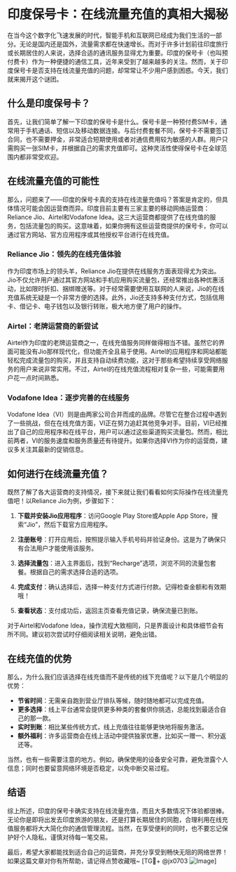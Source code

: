 # 印度保号卡：在线流量充值的真相大揭秘

在当今这个数字化飞速发展的时代，智能手机和互联网已经成为我们生活的一部分。无论是国内还是国外，流量需求都在快速增长。而对于许多计划前往印度旅行或长期居住的人来说，选择合适的通讯服务显得尤为重要。印度的保号卡（也叫预付费卡）作为一种便捷的通信工具，近年来受到了越来越多的关注。然而，关于印度保号卡是否支持在线流量充值的问题，却常常让不少用户感到困惑。今天，我们就来揭开这个谜团。

## 什么是印度保号卡？

首先，让我们简单了解一下印度的保号卡是什么。保号卡是一种预付费SIM卡，通常用于手机通话、短信以及移动数据连接。与后付费套餐不同，保号卡不需要签订合同，也不需要押金，非常适合短期使用或者对通信费用较为敏感的人群。用户只需购买一张SIM卡，并根据自己的需求充值即可。这种灵活性使得保号卡在全球范围内都非常受欢迎。

## 在线流量充值的可能性

那么，问题来了——印度的保号卡真的支持在线流量充值吗？答案是肯定的，但具体情况可能会因运营商而异。印度目前主要有三家主要的移动网络运营商：Reliance Jio、Airtel和Vodafone Idea。这三大运营商都提供了在线充值的服务，包括流量包的购买。这意味着，如果你拥有这些运营商提供的保号卡，你可以通过官方网站、官方应用程序或其他授权平台进行在线充值。

### Reliance Jio：领先的在线充值体验

作为印度市场上的领头羊，Reliance Jio在提供在线服务方面表现得尤为突出。Jio不仅允许用户通过其官方网站和手机应用购买流量包，还经常推出各种优惠活动，比如限时折扣、捆绑赠送等。对于经常需要使用互联网的人来说，Jio的在线充值系统无疑是一个非常方便的选择。此外，Jio还支持多种支付方式，包括信用卡、借记卡、电子钱包以及银行转账，极大地方便了用户的操作。

### Airtel：老牌运营商的新尝试

Airtel作为印度的老牌运营商之一，在线充值服务同样做得相当不错。虽然它的界面可能没有Jio那样现代化，但功能齐全且易于使用。Airtel的应用程序和网站都能轻松完成流量包的购买，并且支持自动续费功能，这对于那些希望持续享受网络服务的用户来说非常实用。不过，Airtel的在线充值流程相对复杂一些，可能需要用户花一点时间熟悉。

### Vodafone Idea：逐步完善的在线服务

Vodafone Idea（VI）则是由两家公司合并而成的品牌。尽管它在整合过程中遇到了一些挑战，但在在线充值方面，VI正在努力追赶其他竞争对手。目前，VI已经推出了自己的应用程序和在线平台，用户可以通过这些渠道购买流量包。然而，相比前两者，VI的服务速度和服务质量还有待提升。如果你选择VI作为你的运营商，建议多关注其最新的促销信息。

## 如何进行在线流量充值？

既然了解了各大运营商的支持情况，接下来就让我们看看如何实际操作在线流量充值吧！以Reliance Jio为例，步骤如下：

1. **下载并安装Jio应用程序**：访问Google Play Store或Apple App Store，搜索“Jio”，然后下载官方应用程序。
   
2. **注册账号**：打开应用后，按照提示输入手机号码并验证身份。这是为了确保只有合法用户才能使用该服务。

3. **选择流量包**：进入主界面后，找到“Recharge”选项，浏览不同的流量包套餐。根据自己的需求选择合适的选项。

4. **完成支付**：确认选择后，选择一种支付方式进行付款。记得检查金额和有效期哦！

5. **查看状态**：支付成功后，返回主页查看充值记录，确保流量已到账。

对于Airtel和Vodafone Idea，操作流程大致相同，只是界面设计和具体细节会有所不同。建议初次尝试时仔细阅读相关说明，避免出错。

## 在线充值的优势

那么，为什么我们应该选择在线充值而不是传统的线下充值呢？以下是几个明显的优势：

- **节省时间**：无需亲自跑到营业厅排队等候，随时随地都可以完成充值。
- **更多选择**：线上平台通常会提供更多种类的套餐供你挑选，总能找到最适合自己的那一款。
- **实时到账**：相比某些传统方式，线上充值往往能够更快地将服务激活。
- **额外福利**：许多运营商会在线上活动中提供独家优惠，比如买一赠一、积分返还等。

当然，也有一些需要注意的地方。例如，确保使用的设备安全可靠，避免泄露个人信息；同时也要留意网络环境是否稳定，以免中断交易过程。

## 结语

综上所述，印度的保号卡确实支持在线流量充值，而且大多数情况下体验都很棒。无论你是即将出发去印度旅游的朋友，还是打算长期居住的同胞，合理利用在线充值服务都将大大简化你的通信管理流程。当然，在享受便利的同时，也不要忘记保护好个人隐私，谨慎对待每一笔交易。

最后，希望大家都能找到适合自己的运营商，并充分享受到畅快无阻的网络世界！如果这篇文章对你有所帮助，请记得点赞收藏哦~ [TG💪+ @jx0703 ![Image](https://github.com/user-attachments/assets/dbca1d08-cadb-493c-b0ec-ad6f7a83f270)]